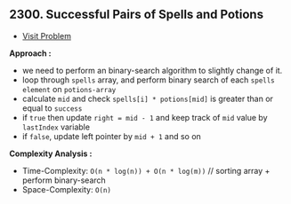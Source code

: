 ## 2300. Successful Pairs of Spells and Potions

-   [Visit Problem](https://leetcode.com/problems/successful-pairs-of-spells-and-potions/description/)

**Approach :**<br/>

-   we need to perform an binary-search algorithm to slightly change of it.
-   loop through `spells` array, and perform binary search of each `spells element` on `potions-array`
-   calculate `mid` and check `spells[i] * potions[mid]` is greater than or equal to `success`
-   if `true` then update `right = mid - 1` and keep track of `mid` value by `lastIndex` variable
-   if `false`, update left pointer by `mid + 1` and so on

**Complexity Analysis :**<br/>

-   Time-Complexity: `O(n * log(n)) + O(n * log(m))` // sorting array + perform binary-search
-   Space-Complexity: `O(n)`
